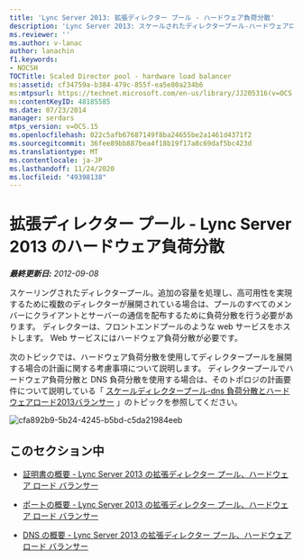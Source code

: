 ```yaml
---
title: 'Lync Server 2013: 拡張ディレクター プール - ハードウェア負荷分散'
description: 'Lync Server 2013: スケールされたディレクタープール-ハードウェアロードバランサー'
ms.reviewer: ''
ms.author: v-lanac
author: lanachin
f1.keywords:
- NOCSH
TOCTitle: Scaled Director pool - hardware load balancer
ms:assetid: cf34759a-b384-479c-855f-ea5e80a234b6
ms:mtpsurl: https://technet.microsoft.com/en-us/library/JJ205316(v=OCS.15)
ms:contentKeyID: 48185585
ms.date: 07/23/2014
manager: serdars
mtps_version: v=OCS.15
ms.openlocfilehash: 022c5afb67687149f8ba24655be2a1461d4371f2
ms.sourcegitcommit: 36fee89bb887bea4f18b19f17a8c69daf5bc423d
ms.translationtype: MT
ms.contentlocale: ja-JP
ms.lasthandoff: 11/24/2020
ms.locfileid: "49398138"
---
```

# <a name="scaled-director-pool---hardware-load-balancer-in-lync-server-2013"></a>拡張ディレクター プール - Lync Server 2013 のハードウェア負荷分散

<div data-xmlns="http://www.w3.org/1999/xhtml">

<div class="topic" data-xmlns="http://www.w3.org/1999/xhtml" data-msxsl="urn:schemas-microsoft-com:xslt" data-cs="https://msdn.microsoft.com/">

<div data-asp="https://msdn2.microsoft.com/asp">



</div>

<div id="mainSection">

<div id="mainBody">

<span> </span>

_**最終更新日:** 2012-09-08_

スケーリングされたディレクタープール。追加の容量を処理し、高可用性を実現するために複数のディレクターが展開されている場合は、プールのすべてのメンバーにクライアントとサーバーの通信を配布するために負荷分散を行う必要があります。 ディレクターは、フロントエンドプールのような web サービスをホストします。 Web サービスにはハードウェア負荷分散が必要です。

次のトピックでは、ハードウェア負荷分散を使用してディレクタープールを展開する場合の計画に関する考慮事項について説明します。 ディレクタープールでハードウェア負荷分散と DNS 負荷分散を使用する場合は、そのトポロジの計画要件について説明している「 [スケールディレクタープール-dns 負荷分散とハードウェアロード2013バランサー](lync-server-2013-scaled-director-pool-dns-load-balancing-and-hardware-load-balancer.md) 」のトピックを参照してください。

![cfa892b9-5b24-4245-b5bd-c5da21984eeb](images/JJ205316.cfa892b9-5b24-4245-b5bd-c5da21984eeb(OCS.15).jpg "cfa892b9-5b24-4245-b5bd-c5da21984eeb")

<div>

## <a name="in-this-section"></a>このセクション中

  - [証明書の概要 - Lync Server 2013 の拡張ディレクター プール、ハードウェア ロード バランサー](lync-server-2013-certificate-summary-scaled-director-pool-hardware-load-balancer.md)

  - [ポートの概要 - Lync Server 2013 の拡張ディレクター プール、ハードウェア ロード バランサー](lync-server-2013-port-summary-scaled-director-pool-hardware-load-balancer.md)

  - [DNS の概要 - Lync Server 2013 の拡張ディレクター プール、ハードウェア ロード バランサー](lync-server-2013-dns-summary-scaled-director-pool-hardware-load-balancer.md)

</div>

</div>

<span> </span>

</div>

</div>

</div>

